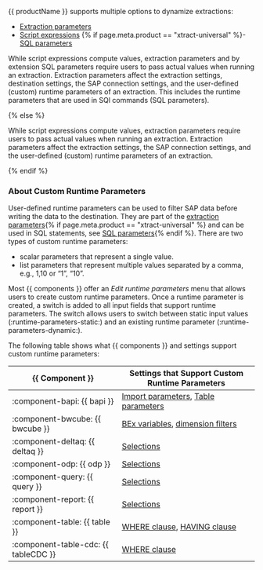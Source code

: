 
{{ productName }} supports multiple options to dynamize extractions:

- [Extraction parameters](extraction-parameters.md)
- [Script expressions](script-expressions.md)
{% if page.meta.product == "xtract-universal" %}- [SQL parameters](sql-parameters.md) 

While script expressions compute values, extraction parameters and by extension SQL parameters require users to pass actual values when running an extraction.
Extraction parameters affect the extraction settings, destination settings, the SAP connection settings, and the user-defined (custom) runtime parameters of an extraction. 
This includes the runtime parameters that are used in SQl commands (SQL parameters).

{% else %}

While script expressions compute values, extraction parameters require users to pass actual values when running an extraction.
Extraction parameters affect the extraction settings, the SAP connection settings, and the user-defined (custom) runtime parameters of an extraction. 

{% endif %}

### About Custom Runtime Parameters

User-defined runtime parameters can be used to filter SAP data before writing the data to the destination.
They are part of the [extraction parameters](extraction-parameters.md/#custom){% if page.meta.product == "xtract-universal" %} and can be used in SQL statements, see [SQL parameters](sql-parameters.md){% endif %}.
There are two types of custom runtime parameters:

- scalar parameters that represent a single value.
- list parameters that represent multiple values separated by a comma, e.g., 1,10 or “1”, “10”.

Most {{ components }} offer an *Edit runtime parameters* menu that allows users to create custom runtime parameters.
Once a runtime parameter is created, a switch is added to all input fields that support runtime parameters.
The switch allows users to switch between static input values (:runtime-parameters-static:) and an existing runtime parameter (:runtime-parameters-dynamic:).

The following table shows what {{ components }} and settings support custom runtime parameters:

| {{ Component }} |  Settings that Support Custom Runtime Parameters | 
|----------|-------------|
| :component-bapi: {{ bapi }} | [Import parameters](../bapi/input-and-output.md/#import-parameters), [Table parameters](../bapi/input-and-output.md/#table-parameters) |  
| :component-bwcube: {{ bwcube }} | [BEx variables](../bwcube/variables-and-filters.md/#edit-variables), [dimension filters](../bwcube/variables-and-filters.md/#set-dimension-filters)   |  
| :component-deltaq: {{ deltaq }}  | [Selections](../deltaq/selections.md/#edit-selections)    | 
| :component-odp: {{ odp }} | [Selections](../odp/selections.md/#edit-selections)   | 
| :component-query: {{ query }} | [Selections](../query/variants-and-selections.md/#edit-selections)  | 
| :component-report: {{ report }}  | [Selections](../report/variants-and-selections.md/#edit-selections)  | 
| :component-table: {{ table }}  | [WHERE clause](../table/where-clause.md), [HAVING clause](../table/having-clause.md) | 
| :component-table-cdc: {{ tableCDC }}  | [WHERE clause](../table-cdc/where-clause.md) | 